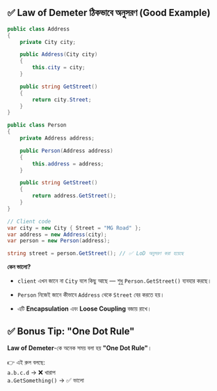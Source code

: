 ## ✅ **Law of Demeter ঠিকভাবে অনুসরণ (Good Example)**

```cs
public class Address
{
    private City city;

    public Address(City city)
    {
        this.city = city;
    }

    public string GetStreet()
    {
        return city.Street;
    }
}

public class Person
{
    private Address address;

    public Person(Address address)
    {
        this.address = address;
    }

    public string GetStreet()
    {
        return address.GetStreet();
    }
}

// Client code
var city = new City { Street = "MG Road" };
var address = new Address(city);
var person = new Person(address);

string street = person.GetStreet(); // ✅ LoD অনুসরণ করা হয়েছে

```

**কেন ভালো?**

- `client` এখন জানে না `City` বলে কিছু আছে — শুধু `Person.GetStreet()` ব্যবহার করছে।
    
- `Person` নিজেই জানে কীভাবে `Address` থেকে `Street` বের করতে হয়।
    
- এটি **Encapsulation** এবং **Loose Coupling** বজায় রাখে।



## ✅ Bonus Tip: "One Dot Rule"

**Law of Demeter**-কে অনেক সময় বলা হয় **"One Dot Rule"**।

👉 এই রুল বলছে:  
`a.b.c.d` → ❌ খারাপ  
`a.GetSomething()` → ✅ ভালো